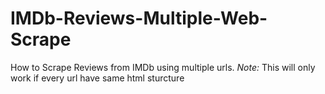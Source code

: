 # IMDb-Reviews-Multiple-Web-Scrape
How to Scrape Reviews from IMDb using multiple urls.
*Note:* This will only work if every url have same html sturcture
